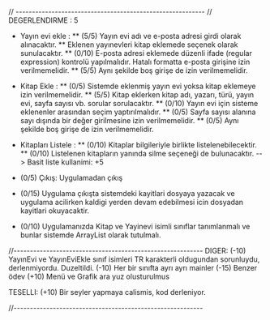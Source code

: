 // ----------------------------------------------------------
// DEGERLENDIRME : 5

* Yayın evi ekle : 
** (5/5) Yayın evi adı ve e-posta adresi girdi olarak alınacaktır. 
** Eklenen yayınevleri kitap eklemede seçenek olarak sunulacaktır. 
** (0/10) E-posta adresi eklemede düzenli ifade (regular expression) kontrolü yapılmalıdır. Hatalı formatta e-posta girişine izin verilmemelidir. 
** (5/5) Aynı şekilde boş girişe de izin verilmemelidir.

* Kitap Ekle : 
** (0/5) Sistemde eklenmiş yayın evi yoksa kitap eklemeye izin verilmemelidir. 
** (5/5) Kitap eklerken kitap adı, yazarı, türü, yayın evi, sayfa sayısı vb. sorular sorulacaktır. 
** (0/10) Yayın evi için sisteme eklenenler arasından seçim yaptırılmalıdır. 
** (0/5) Sayfa sayısı alanına sayı dışında bir değer girilmesine izin verilmemelidir. 
** (0/5) Aynı şekilde boş girişe de izin verilmemelidir.

* Kitapları Listele : 
** (0/10) Kitaplar bilgileriyle birlikte listelenebilecektir. 
** (0/10) Listelenen kitapların yanında silme seçeneği de bulunacaktır.
--> Basit liste kullanimi: +5

* (0/5) Çıkış: Uygulamadan çıkış

* (0/15) Uygulama çıkışta sistemdeki kayitlari dosyaya yazacak ve uygulama acilirken kaldigi yerden devam edebilmesi icin dosyadan kayitlari okuyacaktir.

* (0/10) Uygulamanızda Kitap ve Yayinevi isimli sınıflar tanımlanmalı ve bunlar sistemde ArrayList olarak tutulmalı.

//----------------------------------------------------------
DIGER:
(-10) YayınEvi ve YayınEviEkle sınıf isimleri TR karakterli oldugundan sorunluydu, derlenmiyordu. Duzeltildi. 
(-10) Her bir sınıfta ayrı ayrı mainler 
(-15) Benzer ödev
(+10) Menü ve Grafik ara yuz  olusturulmus

TESELLI:
(+10) Bir seyler yapmaya calismis, kod derleniyor.

//----------------------------------------------------------